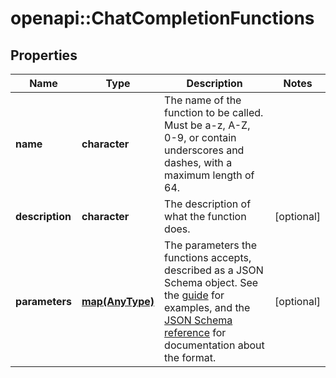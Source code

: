 # openapi::ChatCompletionFunctions


## Properties
Name | Type | Description | Notes
------------ | ------------- | ------------- | -------------
**name** | **character** | The name of the function to be called. Must be a-z, A-Z, 0-9, or contain underscores and dashes, with a maximum length of 64. | 
**description** | **character** | The description of what the function does. | [optional] 
**parameters** | [**map(AnyType)**](AnyType.md) | The parameters the functions accepts, described as a JSON Schema object. See the [guide](/docs/guides/gpt/function-calling) for examples, and the [JSON Schema reference](https://json-schema.org/understanding-json-schema/) for documentation about the format. | [optional] 


